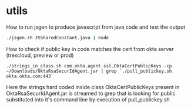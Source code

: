 # utils

How to run jsgen to produce javascript from java code and test the output
```bash
./jsgen.sh JSSharedConstant.java | node
```

How to check if public key in code matches the cert from okta server (trexcloud, preview or prod)
```
./strings_in_class.sh com.okta.agent.ssl.OktaCertPublicKeys -cp ~/Downloads/OktaRsaSecurIdAgent.jar | grep `./pull_publickey.sh okta.okta.com:443`
```
Here the strings hard coded inside class OktaCertPublicKeys present in OktaRsaSecurIdAgent.jar is streamed to grep that is looking for public substituted into it's command line by execution of pull_publickey.sh
